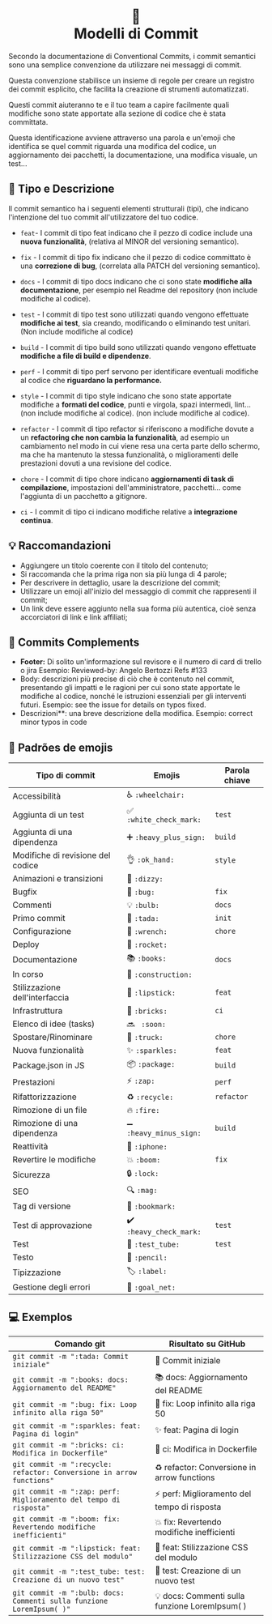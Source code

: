 <h1 align="center">
📄<br>Modelli di Commit
</h1>

Secondo la documentazione di Conventional Commits, i commit semantici sono una semplice convenzione da utilizzare nei messaggi di commit.

Questa convenzione stabilisce un insieme di regole per creare un registro dei commit esplicito, che facilita la creazione di strumenti automatizzati.

Questi commit aiuteranno te e il tuo team a capire facilmente quali modifiche sono state apportate alla sezione di codice che è stata committata.

Questa identificazione avviene attraverso una parola e un'emoji che identifica se quel commit riguarda una modifica del codice, un aggiornamento dei pacchetti, la documentazione, una modifica visuale, un test...


## 🦄 Tipo e Descrizione
Il commit semantico ha i seguenti elementi strutturali (tipi), che indicano l'intenzione del tuo commit all'utilizzatore del tuo codice.

- `feat`- I commit di tipo feat indicano che il pezzo di codice include una **nuova funzionalità**, (relativa al MINOR del versioning semantico).

-  `fix` - I commit di tipo fix indicano che il pezzo di codice committato è una **correzione di bug**, (correlata alla PATCH del versioning semantico).

-  `docs` - I commit di tipo docs indicano che ci sono state **modifiche alla documentazione**, per esempio nel Readme del repository (non include modifiche al codice).

-  `test` - I commit di tipo test sono utilizzati quando vengono effettuate **modifiche ai test**, sia creando, modificando o eliminando test unitari. (Non include modifiche al codice)

- `build` - I commit di tipo build sono utilizzati quando vengono effettuate **modifiche a file di build e dipendenze**.

-  `perf` - I commit di tipo perf servono per identificare eventuali modifiche al codice che **riguardano la performance.**

-  `style` -  I commit di tipo style indicano che sono state apportate modifiche a **formati del codice**, punti e virgola, spazi intermedi, lint... (non include modifiche al codice). (non include modifiche al codice).

- `refactor` - I commit di tipo refactor si riferiscono a modifiche dovute a un **refactoring che non cambia la funzionalità**, ad esempio un cambiamento nel modo in cui viene resa una certa parte dello schermo, ma che ha mantenuto la stessa funzionalità, o miglioramenti delle prestazioni dovuti a una revisione del codice.

- `chore` - I commit di tipo chore indicano **aggiornamenti di task di compilazione**, impostazioni dell'amministratore, pacchetti... come l'aggiunta di un pacchetto a gitignore.

- `ci` - I commit di tipo ci indicano modifiche relative a **integrazione continua**.



## 💡 Raccomandazioni

- Aggiungere un titolo coerente con il titolo del contenuto;
- Si raccomanda che la prima riga non sia più lunga di 4 parole;
- Per descrivere in dettaglio, usare la descrizione del commit;
- Utilizzare un emoji all'inizio del messaggio di commit che rappresenti il commit;
- Un link deve essere aggiunto nella sua forma più autentica, cioè senza accorciatori di link e link affiliati;

## 🍧 Commits Complements

- **Footer:** Di solito un'informazione sul revisore e il numero di card di trello o jira 
  Esempio: Reviewed-by: Angelo Bertozzi Refs #133
- Body: descrizioni più precise di ciò che è contenuto nel commit, presentando gli impatti e le ragioni per cui sono state apportate le modifiche al codice, nonché le istruzioni essenziali per gli interventi futuri. 
  Esempio: see the issue for details on typos fixed.
- Descrizioni**: una breve descrizione della modifica.
  Esempio: correct minor typos in code


## 💈 Padrões de emojis

<table>
  <thead>
    <tr>
      <th>Tipo di commit</th>
      <th>Emojis</th>
      <th>Parola chiave</th>
    </tr>
  </thead>
 <tbody>
    <tr>
      <td>Accessibilità</td>
      <td>♿ <code>:wheelchair:</code></td>
      <td></td>
    </tr>
    <tr>
      <td>Aggiunta di un test</td>
      <td>✅ <code>:white_check_mark:</code></td>
      <td><code>test</code></td>
    </tr>
    <tr>
      <td>Aggiunta di una dipendenza</td>
      <td>➕ <code>:heavy_plus_sign:</code></td>
      <td><code>build</code></td>
    </tr>
    <tr>
      <td>Modifiche di revisione del codice</td>
      <td>👌 <code>:ok_hand:</code></td>
      <td><code>style</code></td>
    </tr>
    <tr>
      <td>Animazioni e transizioni</td>
      <td>💫 <code>:dizzy:</code></td>
      <td></td>
    </tr>
    <tr>
      <td>Bugfix</td>
      <td>🐛 <code>:bug:</code></td>
      <td><code>fix</code></td>
    </tr>
    <tr>
      <td>Commenti</td>
      <td>💡 <code>:bulb:</code></td>
      <td><code>docs</code></td>
    </tr>
    <tr>
      <td>Primo commit</td>
      <td>🎉 <code>:tada:</code></td>
      <td><code>init</code></td>
    </tr>
    <tr>
      <td>Configurazione</td>
      <td>🔧 <code>:wrench:</code></td>
      <td><code>chore</code></td>
    </tr>
    <tr>
      <td>Deploy</td>
      <td>🚀 <code>:rocket:</code></td>
      <td></td>
    </tr>
    <tr>
      <td>Documentazione</td>
      <td>📚 <code>:books:</code></td>
      <td><code>docs</code></td>
    </tr>
    <tr>
      <td>In corso</td>
      <td>🚧 <code>:construction:</code></td>
      <td></td>
    </tr>
    <tr>
      <td>Stilizzazione dell'interfaccia</td>
      <td>💄 <code>:lipstick:</code></td>
      <td><code>feat</code></td>
    </tr>
    <tr>
      <td>Infrastruttura</td>
      <td>🧱 <code>:bricks:</code></td>
      <td><code>ci</code></td>
    </tr>
    <tr>
      <td>Elenco di idee (tasks)</td>
      <td>🔜 <code> :soon: </code></td>
      <td></td>
    </tr>
    <tr>
      <td>Spostare/Rinominare</td>
      <td>🚚 <code>:truck:</code></td>
      <td><code>chore</code></td>
    </tr>
    <tr>
      <td>Nuova funzionalità</td>
      <td>✨ <code>:sparkles:</code></td>
      <td><code>feat</code></td>
    </tr>
    <tr>
      <td>Package.json in JS</td>
      <td>📦 <code>:package:</code></td>
      <td><code>build</code></td>
    </tr>
    <tr>
      <td>Prestazioni</td>
      <td>⚡ <code>:zap:</code></td>
      <td><code>perf</code></td>
    </tr>
    <tr>
        <td>Rifattorizzazione</td>
        <td>♻️ <code>:recycle:</code></td>
        <td><code>refactor</code></td>
    </tr>
    <tr>
      <td>Rimozione di un file</td>
      <td>🔥 <code>:fire:</code></td>
      <td></td>
    </tr>
    <tr>
      <td>Rimozione di una dipendenza</td>
      <td>➖ <code>:heavy_minus_sign:</code></td>
      <td><code>build</code></td>
    </tr>
    <tr>
      <td>Reattività</td>
      <td>📱 <code>:iphone:</code></td>
      <td></td>
    </tr>
    <tr>
      <td>Revertire le modifiche</td>
      <td>💥 <code>:boom:</code></td>
      <td><code>fix</code></td>
    </tr>
    <tr>
      <td>Sicurezza</td>
      <td>🔒️ <code>:lock:</code></td>
      <td></td>
    </tr>
    <tr>
      <td>SEO</td>
      <td>🔍️ <code>:mag:</code></td>
      <td></td>
    </tr>
    <tr>
      <td>Tag di versione</td>
      <td>🔖 <code>:bookmark:</code></td>
      <td></td>
    </tr>
    <tr>
      <td>Test di approvazione</td>
      <td>✔️ <code>:heavy_check_mark:</code></td>
      <td><code>test</code></td>
    </tr>
    <tr>
      <td>Test</td>
      <td>🧪 <code>:test_tube:</code></td>
      <td><code>test</code></td>
    </tr>
    <tr>
      <td>Testo</td>
      <td>📝 <code>:pencil:</code></td>
      <td></td>
    </tr>
    <tr>
      <td>Tipizzazione</td>
      <td>🏷️ <code>:label:</code></td>
      <td></td>
    </tr>
    <tr>
      <td>Gestione degli errori</td>
      <td>🥅 <code>:goal_net:</code></td>
      <td></td>
    </tr>
  </tbody>
</table>

## 💻 Exemplos

<table>
  <thead>
    <tr>
      <th>Comando git</th>
      <th>Risultato su GitHub</th>
    </tr>
  </thead>
 <tbody>
    <tr>
      <td>
        <code>git commit -m ":tada: Commit iniziale"</code>
      </td>
      <td>🎉 Commit iniziale</td>
    </tr>
    <tr>
      <td>
        <code>git commit -m ":books: docs: Aggiornamento del README"</code>
      </td>
      <td>📚 docs: Aggiornamento del README</td>
    </tr>
    <tr>
      <td>
        <code>git commit -m ":bug: fix: Loop infinito alla riga 50"</code>
      </td>
      <td>🐛 fix: Loop infinito alla riga 50</td>
    </tr>
    <tr>
      <td>
        <code>git commit -m ":sparkles: feat: Pagina di login"</code>
      </td>
      <td>✨ feat: Pagina di login</td>
    </tr>
    <tr>
      <td>
        <code>git commit -m ":bricks: ci: Modifica in Dockerfile"</code>
      </td>
      <td>🧱 ci: Modifica in Dockerfile</td>
    </tr>
    <tr>
      <td>
        <code>git commit -m ":recycle: refactor: Conversione in arrow functions"</code>
      </td>
      <td>♻️ refactor: Conversione in arrow functions</td>
    </tr>
    <tr>
      <td>
        <code>git commit -m ":zap: perf: Miglioramento del tempo di risposta"</code>
      </td>
      <td>⚡ perf: Miglioramento del tempo di risposta</td>
    </tr>
    <tr>
      <td>
        <code>git commit -m ":boom: fix: Revertendo modifiche inefficienti"</code>
      </td>
      <td>💥 fix: Revertendo modifiche inefficienti</td>
    </tr>
    <tr>
      <td>
        <code>git commit -m ":lipstick: feat: Stilizzazione CSS del modulo"</code>
      </td>
      <td>💄 feat: Stilizzazione CSS del modulo</td>
    </tr>
    <tr>
      <td>
        <code>git commit -m ":test_tube: test: Creazione di un nuovo test"</code>
      </td>
      <td>🧪 test: Creazione di un nuovo test</td>
    </tr>
    <tr>
      <td>
        <code>git commit -m ":bulb: docs: Commenti sulla funzione LoremIpsum( )"</code>
      </td>
      <td>💡 docs: Commenti sulla funzione LoremIpsum( )</td>
    </tr>
  </tbody>
</table>
